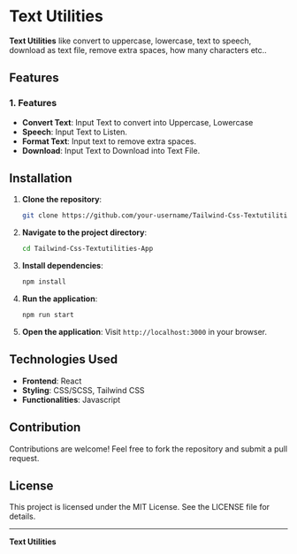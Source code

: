 # Text Utilities

<!-- Server Details : Github, Netlify -->

**Text Utilities** like convert to uppercase, lowercase, text to speech, download as text file, remove extra spaces, how many characters etc..

## Features

### 1. **Features**

- **Convert Text**: Input Text to convert into Uppercase, Lowercase
- **Speech**: Input Text to Listen.
- **Format Text**: Input text to remove extra spaces.
- **Download**: Input Text to Download into Text File.


## Installation

1. **Clone the repository**:

   ```bash
   git clone https://github.com/your-username/Tailwind-Css-Textutilities-App.git
   ```
   
2. **Navigate to the project directory**:

   ```bash
   cd Tailwind-Css-Textutilities-App
   ```

3. **Install dependencies**:

   ```bash
   npm install
   ```

4. **Run the application**:

   ```bash
   npm run start
   ```

5. **Open the application**:
   Visit `http://localhost:3000` in your browser.

## Technologies Used

- **Frontend**: React
- **Styling**: CSS/SCSS, Tailwind CSS
- **Functionalities**: Javascript

## Contribution

Contributions are welcome! Feel free to fork the repository and submit a pull request.

## License

This project is licensed under the MIT License. See the LICENSE file for details.

---

**Text Utilities** 
